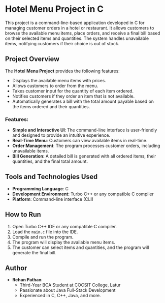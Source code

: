  # Hotel Menu Project in C

This project is a command-line-based application developed in C for managing customer orders in a hotel or restaurant. It allows customers to browse the available menu items, place orders, and receive a final bill based on their selected items and quantities. The system handles unavailable items, notifying customers if their choice is out of stock.

## Project Overview

The **Hotel Menu Project** provides the following features:
- Displays the available menu items with prices.
- Allows customers to order from the menu.
- Takes customer input for the quantity of each item ordered.
- Notifies customers if they order an item that is not available.
- Automatically generates a bill with the total amount payable based on the items ordered and their quantities.

### Features:
- **Simple and Interactive UI**: The command-line interface is user-friendly and designed to provide an intuitive experience.
- **Real-Time Menu**: Customers can view available items in real-time.
- **Order Management**: The program processes customer orders, including unavailable items.
- **Bill Generation**: A detailed bill is generated with all ordered items, their quantities, and the final total amount.

## Tools and Technologies Used

- **Programming Language**: C
- **Development Environment**: Turbo C++ or any compatible C compiler
- **Platform**: Command-line interface (CLI)

 ## How to Run

1. Open Turbo C++ IDE or any compatible C compiler.
2. Load the `main.c` file into the IDE.
3. Compile and run the program.
4. The program will display the available menu items.
5. The customer can select items and quantities, and the program will generate the final bill.

## Author
- **Rehan Pathan**  
  - Third-Year BCA Student at COCSIT College, Latur
  - Passionate about Java Full-Stack Development
  - Experienced in C, C++, Java, and more.

